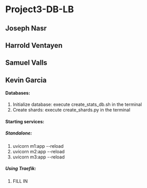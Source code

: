 # Project3-DB-LB
## Joseph Nasr
## Harrold Ventayen
## Samuel Valls
## Kevin Garcia


#### Databases:
1. Initialize database: execute create_stats_db.sh in the terminal
2. Create shards: execute create_shards.py in the terminal

#### Starting services:
##### Standalone:
1. uvicorn m1:app --reload
2. uvicorn m2:app --reload
3. uvicorn m3:app --reload

##### Using Traefik:
1. FILL IN
